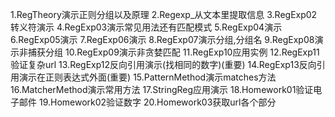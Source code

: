 1.RegTheory演示正则分组以及原理
2.Regexp_从文本里提取信息
3.RegExp02转义符演示
4.RegExp03演示常见用法还有匹配模式
5.RegExp04演示
6.RegExp05演示
7.RegExp06演示
8.RegExp07演示分组,分组名
9.RegExp08演示非捕获分组
10.RegExp09演示非贪婪匹配
11.RegExp10应用实例
12.RegExp11验证复杂url
13.RegExp12反向引用演示(找相同的数字)(重要)
14.RegExp13反向引用演示在正则表达式外面(重要)
15.PatternMethod演示matches方法
16.MatcherMethod演示常用方法
17.StringReg应用演示
18.Homework01验证电子邮件
19.Homework02验证数字
20.Homework03获取url各个部分